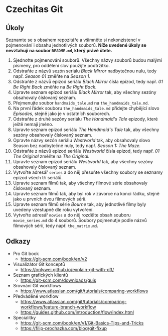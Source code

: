 # Czechitas Git

## Úkoly
Seznamte se s obsahem repozitáře a všimněte si nekonzistencí v pojmenování i obsahu jednotlivých souborů. **Níže uvedené úkoly se nevztahují na soubor `README.md`, který právě čtete.**
1. Sjednoťte pojmenování souborů. Všechny názvy souborů budou malými písmeny, pro oddělení slov použijte podtržítko.
1. Odstraňte z názvů sezón seriálu *Black Mirror* nadbytečnou nulu, tedy např. *Season 01* změňte na *Season 1.*
1. Odstraňte z názvů epizod seriálu *Black Mirror* čísla epizod, tedy např. *01 Be Right Back* změňte na *Be Right Back.*
1. Upravte seznam epizod seriálu *Black Mirror* tak, aby všechny sezóny obsahovaly číslovaný seznam.
1. Přejmenujte soubor `handmaids_tale.md` na `the_handmaids_tale.md`.
1. Na první řádek souboru `the_handmaids_tale.md` přidejte chybějící slovo *Episodes*, stejně jako je v ostatních souborech.
1. Odstraňte z druhé sezóny seriálu *The Handmaid's Tale* epizody, které ještě nemají jméno.
1. Upravte seznam epizod seriálu *The Handmaid's Tale* tak, aby všechny sezóny obsahovaly číslovaný seznam.
1. Opravte názvy sezón seriálu *Westworld* tak, aby obsahovaly slovo Season bez nadbytečné nuly, tedy např. *Season 1: The Maze.*
1. Odstraňte z názvů epizod seriálu *Westworld* čísla epizod, tedy např. *01 The Original* změňte na *The Original.*
1. Upravte seznam epizod seriálu *Westworld* tak, aby všechny sezóny obsahovaly číslovaný seznam.
1. Vytvořte adresář `series` a do něj přesuňte všechny soubory se seznamy epizod všech tří seriálů.
1. Upravte seznam filmů tak, aby všechny filmové série obsahovaly číslovaný seznam.
1. Upravte seznam filmů tak, aby byl rok v závorce na konci řádku, stejně jako u prvních dvou filmových sérií.
1. Upravte seznam filmů série *Bourne* tak, aby jednotlivé filmy byly uvedeny vzestupně dle roku vytvoření.
1. Vytvořte adresář `movies` a do něj rozdělte obsah souboru `movie_series.md` do 4 souborů. Soubory pojmenutje podle názvů filmových sérií, tedy např. `the_matrix.md`.

## Odkazy
* Pro Git book
  * https://git-scm.com/book/en/v2
* Visualizátor Git konceptů
  * https://onlywei.github.io/explain-git-with-d3/
* Seznam grafických klientů
  * https://git-scm.com/downloads/guis
* Srovnání Git workflows
  * https://www.atlassian.com/git/tutorials/comparing-workflows
* Předváděné workflow
  * https://www.atlassian.com/git/tutorials/comparing-workflows/feature-branch-workflow
  * https://guides.github.com/introduction/flow/index.html
* Specialitky
  * https://git-scm.com/book/en/v1/Git-Basics-Tips-and-Tricks
  * https://filip-prochazka.com/blog/git-fixup

